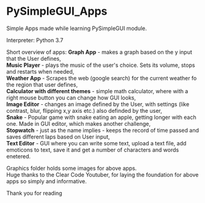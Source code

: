 # PySimpleGUI_Apps
Simple Apps made while learning PySimpleGUI module.

Interpreter: Python 3.7

Short overview of apps:
**Graph App** - makes a graph based on the y input that the User defines,  
**Music Player** - plays the music of the user's choice. Sets its volume, stops and restarts when needed,  
**Weather App** - Scrapes the web (google search) for the current weather fo the region that user defines,  
**Calculator with different themes** - simple math calculator, where with a right mouse button you can change how GUI looks,  
**Image Editor** - changes an image defined by the User, with settings (like contrast, blur, flipping x,y axis etc.) also definded by the user,  
**Snake** - Popular game with snake eating an apple, getting longer with each one. Made in GUI editor, which makes another challenge,  
**Stopwatch** - just as the name implies - keeps the record of time passed and saves different laps based on User input,  
**Text Editor** - GUI where you can write some text, upload a text file, add emoticons to text, save it and get a number of characters and words enetered.  
  
Graphics folder holds some images for above apps.  
Huge thanks to the Clear Code Youtuber, for laying the foundation for above apps so simply and informative.  
  
Thank you for reading
